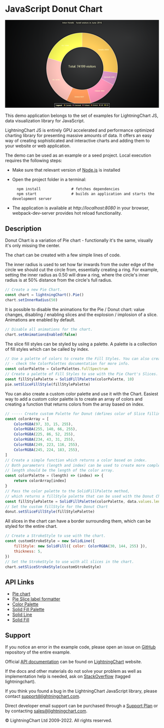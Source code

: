 # JavaScript Donut Chart

![JavaScript Donut Chart](donutChart-darkGold.png)

This demo application belongs to the set of examples for LightningChart JS, data visualization library for JavaScript.

LightningChart JS is entirely GPU accelerated and performance optimized charting library for presenting massive amounts of data. It offers an easy way of creating sophisticated and interactive charts and adding them to your website or web application.

The demo can be used as an example or a seed project. Local execution requires the following steps:

-   Make sure that relevant version of [Node.js](https://nodejs.org/en/download/) is installed
-   Open the project folder in a terminal:

          npm install              # fetches dependencies
          npm start                # builds an application and starts the development server

-   The application is available at _http://localhost:8080_ in your browser, webpack-dev-server provides hot reload functionality.


## Description

Donut Chart is a variation of Pie chart - functionally it's the same, visually it's only missing the center.

The chart can be created with a few simple lines of code.

The inner radius is used to set how far inwards from the outer edge of the circle we should cut the circle from, essentially creating a ring.
For example, setting the inner radius as 0.50 will draw a ring, where the circle's inner radius is at 50% distance from the circle's full radius.

```javascript
// Create a new Pie Chart.
const chart = lightningChart().Pie()
chart.setInnerRadius(50)
```

It is possible to disable the animations for the Pie / Donut chart: value changes, disabling / enabling slices and the explosion / implosion of a slice.
Animations are enabled by default.

```javascript
// Disable all animations for the chart.
chart.setAnimationsEnabled(false)
```

The slice fill styles can be styled by using a palette. A palette is a collection of fill styles which can be called by index.

```javascript
// Use a palette of colors to create the Fill Styles. You can also create your own
// - check the ColorPalettes documentation for more info.
const colorPalette = ColorPalettes.fullSpectrum
// Create a palette of Fill Styles to use with the Pie Chart's Slices.
const fillStylePalette = SolidFillPalette(colorPalette, 10)
pie.setSliceFillStyle(fillStylePalette)
```

You can also create a custom color palette and use it with the Chart.
Easiest way to add a custom color palette is to create an array of colors and creating a function that returns colors from the array based on index.

```javascript
// ----- Create custom Palette for Donut (defines color of Slice filling) ----
const colorArray = [
    ColorRGBA(97, 33, 15, 255),
    ColorRGBA(255, 140, 66, 255),
    ColorRGBA(225, 86, 52, 255),
    ColorRGBA(234, 43, 31, 255),
    ColorRGBA(249, 223, 116, 255),
    ColorRGBA(245, 224, 183, 255),
]
// Create a simple function which returns a color based on index.
// Both parameters (length and index) can be used to create more complex functions -
// length should be the length of the color array.
const colorPalette = (length) => (index) => {
    return colorArray[index]
}
// Pass the color palette to the SolidFillPalette method,
// which returns a fillStyle palette that can be used with the Donut Chart
const fillStylePalette = SolidFillPalette(colorPalette, data.values.length)
// Set the custom fillStyle for the Donut Chart
donut.setSliceFillStyle(fillStylePalette)
```

All slices in the chart can have a border surrounding them, which can be styled for the entire chart.

```javascript
// Create a StrokeStyle to use with the chart.
const customStrokeStyle = new SolidLine({
    fillStyle: new SolidFill({ color: ColorRGBA(30, 144, 255) }),
    thickness: 5,
})
// Set the StrokeStyle to use with all slices in the chart.
chart.setSliceStrokeStyle(customStrokeStyle)
```


## API Links

* [Pie chart]
* [Pie Slice label formatter]
* [Color Palette]
* [Solid Fill Palette]
* [Solid Line]
* [Solid Fill]


## Support

If you notice an error in the example code, please open an issue on [GitHub][0] repository of the entire example.

Official [API documentation][1] can be found on [LightningChart][2] website.

If the docs and other materials do not solve your problem as well as implementation help is needed, ask on [StackOverflow][3] (tagged lightningchart).

If you think you found a bug in the LightningChart JavaScript library, please contact support@lightningchart.com.

Direct developer email support can be purchased through a [Support Plan][4] or by contacting sales@lightningchart.com.

[0]: https://github.com/Arction/
[1]: https://lightningchart.com/lightningchart-js-api-documentation/
[2]: https://lightningchart.com
[3]: https://stackoverflow.com/questions/tagged/lightningchart
[4]: https://lightningchart.com/support-services/

© LightningChart Ltd 2009-2022. All rights reserved.


[Pie chart]: https://lightningchart.com/lightningchart-js-api-documentation/v4.1.0/classes/PieChart.html
[Pie Slice label formatter]: https://lightningchart.com/lightningchart-js-api-documentation/v4.1.0/types/SliceLabelFormatter.html
[Color Palette]: https://lightningchart.com/lightningchart-js-api-documentation/v4.1.0/types/Palette.html
[Solid Fill Palette]: https://lightningchart.com/lightningchart-js-api-documentation/v4.1.0/functions/SolidFillPalette.html
[Solid Line]: https://lightningchart.com/lightningchart-js-api-documentation/v4.1.0/classes/SolidLine.html
[Solid Fill]: https://lightningchart.com/lightningchart-js-api-documentation/v4.1.0/classes/SolidFill.html

